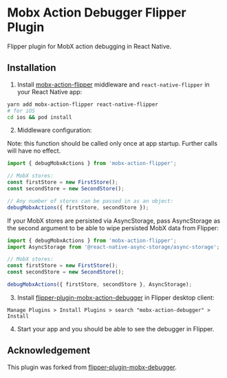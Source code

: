# Mobx Action Debugger Flipper Plugin

Flipper plugin for MobX action debugging in React Native.

## Installation

1. Install [mobx-action-flipper](https://github.com/chvanlennep/mobx-action-flipper) middleware and `react-native-flipper` in your React Native app:

```bash
yarn add mobx-action-flipper react-native-flipper
# for iOS
cd ios && pod install
```

2. Middleware configuration:

Note: this function should be called only once at app startup. Further calls will have no effect.

```javascript
import { debugMobxActions } from 'mobx-action-flipper';

// MobX stores:
const firstStore = new FirstStore();
const secondStore = new SecondStore();

// Any number of stores can be passed in as an object:
debugMobxActions({ firstStore, secondStore });
```

If your MobX stores are persisted via AsyncStorage, pass AsyncStorage as the second argument to be able to wipe persisted MobX data from Flipper:

```javascript
import { debugMobxActions } from 'mobx-action-flipper';
import AsyncStorage from '@react-native-async-storage/async-storage';

// MobX stores:
const firstStore = new FirstStore();
const secondStore = new SecondStore();

debugMobxActions({ firstStore, secondStore }, AsyncStorage);
```

3. Install [flipper-plugin-mobx-action-debugger](https://github.com/chvanlennep/flipper-plugin-mobx-action-debugger) in Flipper desktop client:

```
Manage Plugins > Install Plugins > search "mobx-action-debugger" > Install
```

4. Start your app and you should be able to see the debugger in Flipper.

## Acknowledgement

This plugin was forked from [flipper-plugin-mobx-debugger](https://github.com/khorark/flipper-plugin-mobx-debugger).
